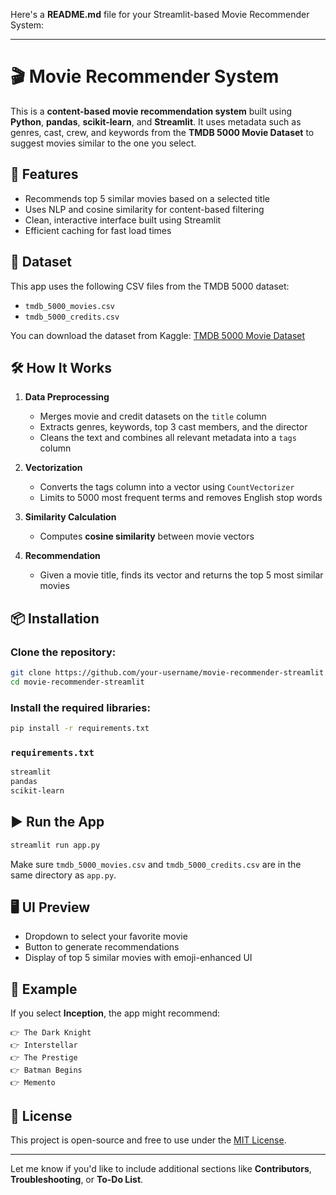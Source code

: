 Here's a **README.md** file for your Streamlit-based Movie Recommender System:

---

# 🎬 Movie Recommender System

This is a **content-based movie recommendation system** built using **Python**, **pandas**, **scikit-learn**, and **Streamlit**. It uses metadata such as genres, cast, crew, and keywords from the **TMDB 5000 Movie Dataset** to suggest movies similar to the one you select.

## 🚀 Features

* Recommends top 5 similar movies based on a selected title
* Uses NLP and cosine similarity for content-based filtering
* Clean, interactive interface built using Streamlit
* Efficient caching for fast load times

## 📁 Dataset

This app uses the following CSV files from the TMDB 5000 dataset:

* `tmdb_5000_movies.csv`
* `tmdb_5000_credits.csv`

You can download the dataset from Kaggle:
[TMDB 5000 Movie Dataset](https://www.kaggle.com/datasets/tmdb/tmdb-movie-metadata)

## 🛠️ How It Works

1. **Data Preprocessing**

   * Merges movie and credit datasets on the `title` column
   * Extracts genres, keywords, top 3 cast members, and the director
   * Cleans the text and combines all relevant metadata into a `tags` column

2. **Vectorization**

   * Converts the tags column into a vector using `CountVectorizer`
   * Limits to 5000 most frequent terms and removes English stop words

3. **Similarity Calculation**

   * Computes **cosine similarity** between movie vectors

4. **Recommendation**

   * Given a movie title, finds its vector and returns the top 5 most similar movies

## 📦 Installation

### Clone the repository:

```bash
git clone https://github.com/your-username/movie-recommender-streamlit.git
cd movie-recommender-streamlit
```

### Install the required libraries:

```bash
pip install -r requirements.txt
```

### `requirements.txt`

```txt
streamlit
pandas
scikit-learn
```

## ▶️ Run the App

```bash
streamlit run app.py
```

Make sure `tmdb_5000_movies.csv` and `tmdb_5000_credits.csv` are in the same directory as `app.py`.

## 🖥️ UI Preview

* Dropdown to select your favorite movie
* Button to generate recommendations
* Display of top 5 similar movies with emoji-enhanced UI

## 📌 Example

If you select **Inception**, the app might recommend:

```
👉 The Dark Knight  
👉 Interstellar  
👉 The Prestige  
👉 Batman Begins  
👉 Memento  
```

## 📄 License

This project is open-source and free to use under the [MIT License](LICENSE).

---

Let me know if you'd like to include additional sections like **Contributors**, **Troubleshooting**, or **To-Do List**.
